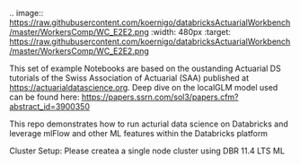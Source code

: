 .. image:: https://raw.githubusercontent.com/koernigo/databricksActuarialWorkbench/master/WorkersComp/WC_E2E2.png
    :width: 480px
    :target: https://raw.githubusercontent.com/koernigo/databricksActuarialWorkbench/master/WorkersComp/WC_E2E2.png

This set of example Notebooks are based on the oustanding Actuarial DS tutorials of the Swiss Association of Actuarial (SAA) published at https://actuarialdatascience.org. 
Deep dive on the localGLM model used can be found here: https://papers.ssrn.com/sol3/papers.cfm?abstract_id=3900350

This repo demonstrates how to run acturial data science on Databricks and leverage mlFlow and other ML features within the Databricks platform

Cluster Setup:
Please createa a single node cluster using DBR 11.4 LTS ML

